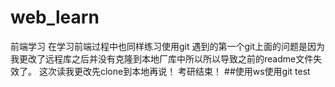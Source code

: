 # web_learn
前端学习
在学习前端过程中也同样练习使用git
遇到的第一个git上面的问题是因为我更改了远程库之后并没有克隆到本地厂库中所以所以导致之前的readme文件失效了。
这次读我更改先clone到本地再说！
考研结束！
##使用ws使用git
test